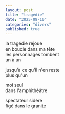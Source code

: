 ```yaml
---
layout: post
title: "tragédie"
date: "2025-08-10"
categories: "divers"
published: true
---
```


la tragédie rejoue  
en boucle dans ma tête  
les personnages tombent  
un à un  

jusqu'à ce qu'il n'en reste  
plus qu'un   

moi seul  
dans l'amphithéâtre  

spectateur sidéré  
figé dans le granite  
